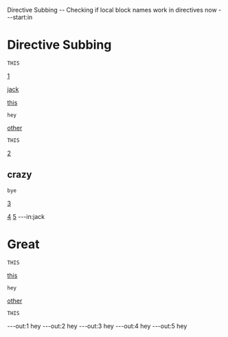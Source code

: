 Directive Subbing -- Checking if local block names work in directives now
---start:in
# Directive Subbing


    THIS

[1](# "save:| sub THIS, _':this'")

[jack](jack "load:")

[this]()

    hey

[other]()

    THIS

[2](# "save:| sub THIS, _':this'")


## crazy

    bye

[3](#directive-subbing "save:| sub THIS, _':this'")

[4](#jack::great "save:| sub THIS, _':this'")
[5](#jack::great:other "save:| sub THIS, _':this'")
---in:jack
# Great

    THIS

[this]()

    hey

[other]()

    THIS

---out:1
hey
---out:2
hey
---out:3
hey
---out:4
hey
---out:5
hey
